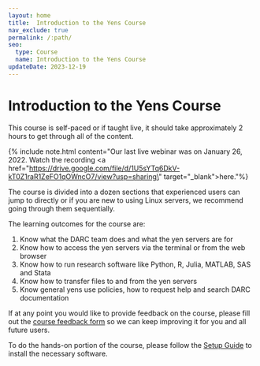 ```yaml
---
layout: home
title:  Introduction to the Yens Course
nav_exclude: true
permalink: /:path/
seo:
  type: Course
  name: Introduction to the Yens Course 
updateDate: 2023-12-19
---
```


# Introduction to the Yens Course

This course is self-paced or if taught live, it should take approximately 2 hours to get through all of the content.

{% include note.html content="Our last live webinar was on January 26, 2022. Watch the recording <a href=\"https://drive.google.com/file/d/1U5sYTq6DkV-kT0Z1raR1ZeFO1qOWncO7/view?usp=sharing\" target=\"_blank\">here.</a>"%}

The course is divided into a dozen sections that experienced users can jump to directly or if you are new to using Linux servers,
we recommend going through them sequentially.

The learning outcomes for the course are:

1. Know what the DARC team does and what the yen servers are for
2. Know how to access the yen servers via the terminal or from the web browser
3. Know how to run research software like Python, R, Julia, MATLAB, SAS and Stata
4. Know how to transfer files to and from the yen servers
5. Know general yens use policies, how to request help and search DARC documentation

If at any point you would like to provide feedback on the course, please fill out the <a href="https://darc.stanford.edu/yen-intro-survey" target="_blank">course feedback form</a> so we can keep improving it for you and all future users.

To do the hands-on portion of the course, please follow the <a href="/Prerequisites/setup/" target="_blank">Setup Guide</a> to install the necessary software.
